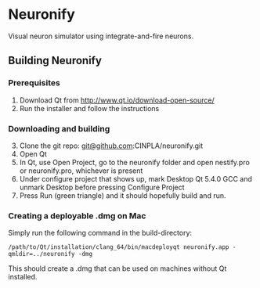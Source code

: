 # Neuronify

Visual neuron simulator using integrate-and-fire neurons.

## Building Neuronify

### Prerequisites

1. Download Qt from http://www.qt.io/download-open-source/
2. Run the installer and follow the instructions

### Downloading and building

3. Clone the git repo: git@github.com:CINPLA/neuronify.git
4. Open Qt
5. In Qt, use Open Project, go to the neuronify folder and open nestify.pro or neuronify.pro, whichever is present
6. Under configure project that shows up, mark Desktop Qt 5.4.0 GCC and unmark Desktop before pressing Configure Project
7. Press Run (green triangle) and it should hopefully build and run.

### Creating a deployable .dmg on Mac

Simply run the following command in the build-directory:

    /path/to/Qt/installation/clang_64/bin/macdeployqt neuronify.app -qmldir=../neuronify -dmg
  
This should create a .dmg that can be used on machines without Qt installed.
